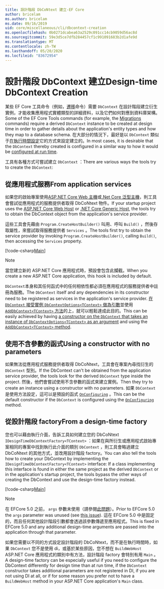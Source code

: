 ```yaml
---
title: 設計階段 DbCoNtext 建立-EF Core
author: bricelam
ms.author: bricelam
ms.date: 09/16/2019
uid: core/miscellaneous/cli/dbcontext-creation
ms.openlocfilehash: 0b0271dcabea63a2529c091cc14cb9059d56ac8d
ms.sourcegitcommit: 59e3d5ce7dfb284457cf1c991091683b2d1afe9d
ms.translationtype: MT
ms.contentlocale: zh-TW
ms.lasthandoff: 05/20/2020
ms.locfileid: "83672954"
---
```

# <a name="design-time-dbcontext-creation"></a><span data-ttu-id="9ef4c-102">設計階段 DbContext 建立</span><span class="sxs-lookup"><span data-stu-id="9ef4c-102">Design-time DbContext Creation</span></span>

<span data-ttu-id="9ef4c-103">某些 EF Core 工具命令（例如，[遷移][1]命令）需要 `DbContext` 在設計階段建立衍生實例，才能收集應用程式實體類型的詳細資料，以及它們如何對應到資料庫架構。</span><span class="sxs-lookup"><span data-stu-id="9ef4c-103">Some of the EF Core Tools commands (for example, the [Migrations][1] commands) require a derived `DbContext` instance to be created at design time in order to gather details about the application's entity types and how they map to a database schema.</span></span> <span data-ttu-id="9ef4c-104">在大部分的情況下，最好是以 `DbContext` 類似于[在執行時間設定][2]它的方式來設定建立的。</span><span class="sxs-lookup"><span data-stu-id="9ef4c-104">In most cases, it is desirable that the `DbContext` thereby created is configured in a similar way to how it would be [configured at run time][2].</span></span>

<span data-ttu-id="9ef4c-105">工具有各種方式可嘗試建立 `DbContext` ：</span><span class="sxs-lookup"><span data-stu-id="9ef4c-105">There are various ways the tools try to create the `DbContext`:</span></span>

## <a name="from-application-services"></a><span data-ttu-id="9ef4c-106">從應用程式服務</span><span class="sxs-lookup"><span data-stu-id="9ef4c-106">From application services</span></span>

<span data-ttu-id="9ef4c-107">如果您的啟始專案使用[ASP.NET Core Web 主機][3]或[.Net Core 泛型主機][4]，則工具會嘗試從應用程式的服務提供者取得 DbCoNtext 物件。</span><span class="sxs-lookup"><span data-stu-id="9ef4c-107">If your startup project uses the [ASP.NET Core Web Host][3] or [.NET Core Generic Host][4], the tools try to obtain the DbContext object from the application's service provider.</span></span>

<span data-ttu-id="9ef4c-108">這些工具會先藉由 `Program.CreateHostBuilder()` 叫用、呼叫 `Build()` ，然後存取屬性，來嘗試取得服務提供者 `Services` 。</span><span class="sxs-lookup"><span data-stu-id="9ef4c-108">The tools first try to obtain the service provider by invoking `Program.CreateHostBuilder()`, calling `Build()`, then accessing the `Services` property.</span></span>

[!code-csharp[Main](../../../../samples/core/Miscellaneous/CommandLine/ApplicationService.cs)]

> [!NOTE]
> <span data-ttu-id="9ef4c-109">當您建立新的 ASP.NET Core 應用程式時，預設會包含此攔截。</span><span class="sxs-lookup"><span data-stu-id="9ef4c-109">When you create a new ASP.NET Core application, this hook is included by default.</span></span>

<span data-ttu-id="9ef4c-110">`DbContext`本身和其任何函式中的任何相依性都必須在應用程式的服務提供者中註冊為服務。</span><span class="sxs-lookup"><span data-stu-id="9ef4c-110">The `DbContext` itself and any dependencies in its constructor need to be registered as services in the application's service provider.</span></span> <span data-ttu-id="9ef4c-111">[在 `DbContext` 接受實例 `DbContextOptions<TContext>` 做為引數][5]並使用[ `AddDbContext<TContext>` 方法][6]的上，就可以輕鬆達成此目的。</span><span class="sxs-lookup"><span data-stu-id="9ef4c-111">This can be easily achieved by having [a constructor on the `DbContext` that takes an instance of `DbContextOptions<TContext>` as an argument][5] and using the [`AddDbContext<TContext>` method][6].</span></span>

## <a name="using-a-constructor-with-no-parameters"></a><span data-ttu-id="9ef4c-112">使用不含參數的函式</span><span class="sxs-lookup"><span data-stu-id="9ef4c-112">Using a constructor with no parameters</span></span>

<span data-ttu-id="9ef4c-113">如果無法從應用程式服務提供者取得 DbCoNtext，工具會在專案內尋找衍生的 `DbContext` 型別。</span><span class="sxs-lookup"><span data-stu-id="9ef4c-113">If the DbContext can't be obtained from the application service provider, the tools look for the derived `DbContext` type inside the project.</span></span> <span data-ttu-id="9ef4c-114">然後，他們會嘗試使用不含參數的函式來建立實例。</span><span class="sxs-lookup"><span data-stu-id="9ef4c-114">Then they try to create an instance using a constructor with no parameters.</span></span> <span data-ttu-id="9ef4c-115">如果 `DbContext` 是使用方法設定，這可以是預設的函式 [`OnConfiguring`][7] 。</span><span class="sxs-lookup"><span data-stu-id="9ef4c-115">This can be the default constructor if the `DbContext` is configured using the [`OnConfiguring`][7] method.</span></span>

## <a name="from-a-design-time-factory"></a><span data-ttu-id="9ef4c-116">從設計階段 factory</span><span class="sxs-lookup"><span data-stu-id="9ef4c-116">From a design-time factory</span></span>

<span data-ttu-id="9ef4c-117">您也可以藉由執行介面，告訴工具如何建立您的 DbCoNtext `IDesignTimeDbContextFactory<TContext>` ：如果在與所衍生或應用程式啟始專案相同的專案中找到執行此介面的類別 `DbContext` ，則工具會略過建立 DbCoNtext 的其他方式，並改用設計階段 factory。</span><span class="sxs-lookup"><span data-stu-id="9ef4c-117">You can also tell the tools how to create your DbContext by implementing the `IDesignTimeDbContextFactory<TContext>` interface: If a class implementing this interface is found in either the same project as the derived `DbContext` or in the application's startup project, the tools bypass the other ways of creating the DbContext and use the design-time factory instead.</span></span>

[!code-csharp[Main](../../../../samples/core/Miscellaneous/CommandLine/BloggingContextFactory.cs)]

> [!NOTE]
> <span data-ttu-id="9ef4c-118">在 EFCore 5.0 之前， `args` 參數未使用（請參閱[此問題][8]）。</span><span class="sxs-lookup"><span data-stu-id="9ef4c-118">Prior to EFCore 5.0 the `args` parameter was unused (see [this issue][8]).</span></span>
> <span data-ttu-id="9ef4c-119">這在 EFCore 5.0 中是固定的，而且任何其他設計階段引數都會透過該參數傳遞至應用程式。</span><span class="sxs-lookup"><span data-stu-id="9ef4c-119">This is fixed in EFCore 5.0 and any additional design-time arguments are passed into the application through that parameter.</span></span>

<span data-ttu-id="9ef4c-120">如果您需要以不同的方式設定設計階段的 DbCoNtext，而不是在執行時間時，如果 `DbContext` 您不是使用 di，或基於某些原因，您不想在 `BuildWebHost` ASP.NET Core 應用程式的類別中有方法，設計階段 factory 會特別有用 `Main` 。</span><span class="sxs-lookup"><span data-stu-id="9ef4c-120">A design-time factory can be especially useful if you need to configure the DbContext differently for design time than at run time, if the `DbContext` constructor takes additional parameters are not registered in DI, if you are not using DI at all, or if for some reason you prefer not to have a `BuildWebHost` method in your ASP.NET Core application's `Main` class.</span></span>

  [1]: xref:core/managing-schemas/migrations/index
  [2]: xref:core/miscellaneous/configuring-dbcontext
  [3]: /aspnet/core/fundamentals/host/web-host
  [4]: /aspnet/core/fundamentals/host/generic-host
  [5]: xref:core/miscellaneous/configuring-dbcontext#constructor-argument
  [6]: xref:core/miscellaneous/configuring-dbcontext#using-dbcontext-with-dependency-injection
  [7]: xref:core/miscellaneous/configuring-dbcontext#onconfiguring
  [8]: https://github.com/aspnet/EntityFrameworkCore/issues/8332
